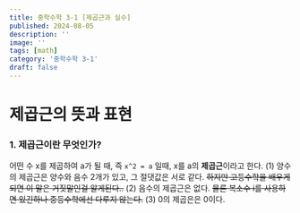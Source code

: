```yaml
---
title: 중학수학 3-1 [제곱근과 실수]
published: 2024-08-05
description: ''
image: ''
tags: [math]
category: '중학수학 3-1'
draft: false 
---
```


# 제곱근의 뜻과 표현 
### 1. 제곱근이란 무엇인가?
어떤 수 x를 제곱하여 a가 될 때, 즉
```x^2 = a```
일때, x를 a의 **제곱근**이라고 한다.
(1) 양수의 제곱근은 양수와 음수 2개가 있고, 그 절댓값은 서로 같다. 
~~하지만 고등수학을 배우게 되면 이 말은 거짓말인걸 알게된다..~~
(2) 음수의 제곱근은 없다.
~~물론 복소수 i를 사용하면 있긴하나 중등수학에선 다루지 않는다.~~
(3) 0의 제곱은은 0이다.